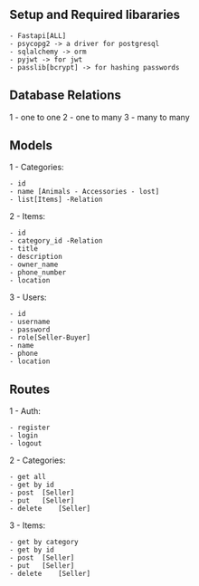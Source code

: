## Setup and Required libararies
    - Fastapi[ALL]
    - psycopg2 -> a driver for postgresql
    - sqlalchemy -> orm
    - pyjwt -> for jwt 
    - passlib[bcrypt] -> for hashing passwords

## Database Relations 
1 - one to one 
2 - one to many
3 - many to many

## Models
1 - Categories:

    - id
    - name [Animals - Accessories - lost]
    - list[Items] -Relation

2 - Items:

    - id
    - category_id -Relation
    - title
    - description
    - owner_name
    - phone_number
    - location

3 - Users:

    - id
    - username
    - password
    - role[Seller-Buyer]
    - name
    - phone
    - location


## Routes
1 - Auth:

    - register
    - login
    - logout

2 - Categories:

    - get all
    - get by id 
    - post  [Seller]
    - put   [Seller]
    - delete    [Seller]

3 - Items:

    - get by category
    - get by id 
    - post  [Seller]
    - put   [Seller]
    - delete    [Seller]